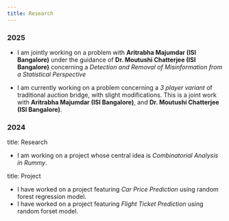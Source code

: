 ```yaml
---
title: Research
---
```

### 2025
- I am jointly working on a problem with **Aritrabha Majumdar (ISI Bangalore)** under the guidance of **Dr. Moutushi Chatterjee (ISI Bangalore)** concerning a *Detection and Removal of Misinformation from a Statistical Perspective*

- I am currently working on a problem concerning a *3 player variant* of traditional auction bridge, with slight modifications. This is a joint work with  **Aritrabha Majumdar (ISI Bangalore)**, and **Dr. Moutushi Chatterjee (ISI Bangalore)**.

### 2024

title: Research

- I am working on a project whose central idea is *Combinatorial Analysis in Rummy*.

title: Project
- I have worked on a project featuring *Car Price Prediction* using random forest regression model.
- I have worked on a project featuring *Flight Ticket Prediction* using random forset model.
